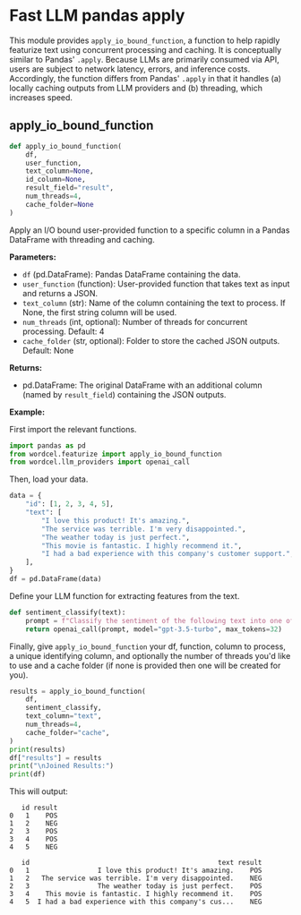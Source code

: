 # Fast LLM pandas apply

This module provides `apply_io_bound_function`, a function to help rapidly featurize text using concurrent processing and caching. It is conceptually similar to Pandas' `.apply`. Because LLMs are primarily consumed via API, users are subject to network latency, errors, and inference costs. Accordingly, the function differs from Pandas' `.apply` in that it handles (a) locally caching outputs from LLM providers and (b) threading, which increases speed.


## apply_io_bound_function

```python
def apply_io_bound_function(
    df,
    user_function,
    text_column=None,
    id_column=None,
    result_field="result",
    num_threads=4,
    cache_folder=None
)
```

Apply an I/O bound user-provided function to a specific column in a Pandas DataFrame with threading and caching.

**Parameters:**
- `df` (pd.DataFrame): Pandas DataFrame containing the data.
- `user_function` (function): User-provided function that takes text as input and returns a JSON.
- `text_column` (str): Name of the column containing the text to process. If None, the first string column will be used.
- `num_threads` (int, optional): Number of threads for concurrent processing. Default: 4
- `cache_folder` (str, optional): Folder to store the cached JSON outputs. Default: None

**Returns:**
- pd.DataFrame: The original DataFrame with an additional column (named by `result_field`) containing the JSON outputs.


**Example:**

First import the relevant functions.

```python
import pandas as pd
from wordcel.featurize import apply_io_bound_function
from wordcel.llm_providers import openai_call
```

Then, load your data.

```python
data = {
    "id": [1, 2, 3, 4, 5],
    "text": [
        "I love this product! It's amazing.",
        "The service was terrible. I'm very disappointed.",
        "The weather today is just perfect.",
        "This movie is fantastic. I highly recommend it.",
        "I had a bad experience with this company's customer support.",
    ],
}
df = pd.DataFrame(data)
```

Define your LLM function for extracting features from the text.

```python
def sentiment_classify(text):
    prompt = f"Classify the sentiment of the following text into one of two categories, POS or NEG. Respond in one word only.\n\n{text}"
    return openai_call(prompt, model="gpt-3.5-turbo", max_tokens=32)
```

Finally, give `apply_io_bound_function` your df, function, column to process, a unique identifying column, and optionally the number of threads you'd like to use and a cache folder (if none is provided then one will be created for you). 

```python
results = apply_io_bound_function(
    df,
    sentiment_classify,
    text_column="text",
    num_threads=4,
    cache_folder="cache",
)
print(results)
df["results"] = results 
print("\nJoined Results:")
print(df)
```

This will output:

```
   id result
0   1    POS
1   2    NEG
2   3    POS
3   4    POS
4   5    NEG

   id                                               text result
0   1                 I love this product! It's amazing.    POS
1   2   The service was terrible. I'm very disappointed.    NEG
2   3                 The weather today is just perfect.    POS
3   4    This movie is fantastic. I highly recommend it.    POS
4   5  I had a bad experience with this company's cus...    NEG
```

